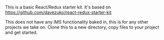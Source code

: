 This is a basic React/Redux starter kit.  It's based on https://github.com/davezuko/react-redux-starter-kit

This does not have any IMS functionality baked in, this is for any other projects we take on.  Clone this to a new directory, copy files to your project and get started.

